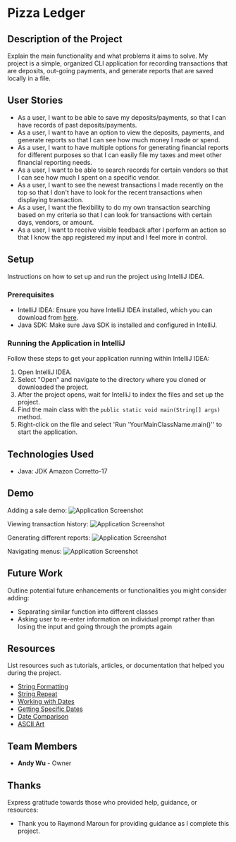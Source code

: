 # Pizza Ledger

## Description of the Project

Explain the main functionality and what problems it aims to solve.
My project is a simple, organized CLI application for recording transactions that are deposits, out-going payments,
and generate reports that are saved locally in a file.

## User Stories

- As a user, I want to be able to save my deposits/payments, so that I can have records of past deposits/payments.
- As a user, I want to have an option to view the deposits, payments, and generate reports so that I can see how much money I made or spend.
- As a user, I want to have multiple options for generating financial reports for different purposes so that I can easily file my taxes and meet other financial reporting needs.
- As a user, I want to be able to search records for certain vendors so that I can see how much I spent on a specific vendor.
- As a user, I want to see the newest transactions I made recently on the top so that I don't have to look for the recent transactions when displaying transaction.
- As a user, I want the flexibility to do my own transaction searching based on my criteria so that I can look for transactions with certain days, vendors, or amount.
- As a user, I want to receive visible feedback after I perform an action so that I know the app registered my input and I feel more in control.

## Setup

Instructions on how to set up and run the project using IntelliJ IDEA.

### Prerequisites

- IntelliJ IDEA: Ensure you have IntelliJ IDEA installed, which you can download from [here](https://www.jetbrains.com/idea/download/).
- Java SDK: Make sure Java SDK is installed and configured in IntelliJ.

### Running the Application in IntelliJ

Follow these steps to get your application running within IntelliJ IDEA:

1. Open IntelliJ IDEA.
2. Select "Open" and navigate to the directory where you cloned or downloaded the project.
3. After the project opens, wait for IntelliJ to index the files and set up the project.
4. Find the main class with the `public static void main(String[] args)` method.
5. Right-click on the file and select 'Run 'YourMainClassName.main()'' to start the application.

## Technologies Used

- Java: JDK Amazon Corretto-17

## Demo

Adding a sale demo:
![Application Screenshot](add.gif)

Viewing transaction history:
![Application Screenshot](ledger.gif)

Generating different reports:
![Application Screenshot](report.gif)

Navigating menus:
![Application Screenshot](navigation.gif)

## Future Work

Outline potential future enhancements or functionalities you might consider adding:

- Separating similar function into different classes
- Asking user to re-enter information on individual prompt rather than losing the input and going through the prompts again

## Resources

List resources such as tutorials, articles, or documentation that helped you during the project.

- [String Formatting](https://www.w3schools.com/java/ref_string_format.asp)
- [String Repeat](https://stackoverflow.com/questions/1235179/simple-way-to-repeat-a-string)
- [Working with Dates](https://www.geeksforgeeks.org/java/compare-dates-in-java/)
- [Getting Specific Dates](https://stackoverflow.com/questions/22223786/get-first-and-last-day-of-month-using-threeten-localdate
  )
- [Date Comparison](https://stackoverflow.com/questions/5927109/sort-objects-in-arraylist-by-date)
- [ASCII Art](https://ascii.co.uk/)

## Team Members

- **Andy Wu** - Owner

## Thanks

Express gratitude towards those who provided help, guidance, or resources:

- Thank you to Raymond Maroun for providing guidance as I complete this project.
